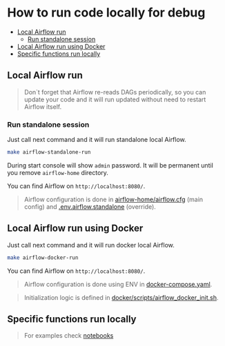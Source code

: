 # How to run code locally for debug

- [Local Airflow run](#local-airflow-run)
  - [Run standalone session](#run-standalone-session)
- [Local Airflow run using Docker](#local-airflow-run-using-docker)
- [Specific functions run locally](#specific-functions-run-locally)


## Local Airflow run

> Don`t forget that Airflow re-reads DAGs periodically, so you can update your code and it will run updated without need to restart Airflow itself.

### Run standalone session

Just call next command and it will run standalone local Airflow.

```bash
make airflow-standalone-run
```

During start console will show `admin` password. It will be permanent until you remove `airflow-home` directory.

You can find Airflow on `http://localhost:8080/`.

> Airflow configuration is done in [airflow-home/airflow.cfg](../airflow-home/airflow.cfg) (main config) and [.env.airflow.standalone](../.env.airflow.standalone) (override).

## Local Airflow run using Docker

Just call next command and it will run docker local Airflow.

```bash
make airflow-docker-run
```

You can find Airflow on `http://localhost:8080/`.

> Airflow configuration is done using ENV in [docker-compose.yaml](../docker-compose.yaml).

> Initialization logic is defined in [docker/scripts/airflow_docker_init.sh](../docker/scripts/airflow_docker_init.sh).

## Specific functions run locally

> For examples check [notebooks](../notebooks/airflow-dev/local_functions_run.ipynb)
